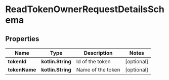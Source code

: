 
# ReadTokenOwnerRequestDetailsSchema

## Properties
Name | Type | Description | Notes
------------ | ------------- | ------------- | -------------
**tokenId** | **kotlin.String** | Id of the token |  [optional]
**tokenName** | **kotlin.String** | Name of the token |  [optional]



